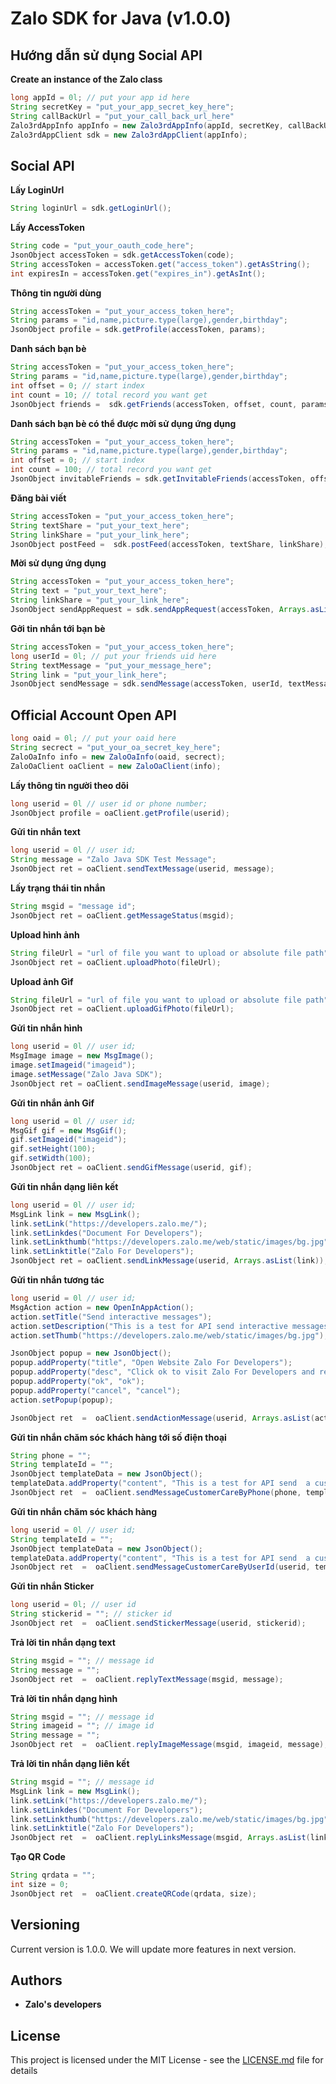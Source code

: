 # Zalo SDK for Java (v1.0.0)

## Hướng dẫn sử dụng Social API
**Create an instance of the Zalo class**
```java
long appId = 0l; // put your app id here
String secretKey = "put_your_app_secret_key_here";
String callBackUrl = "put_your_call_back_url_here"
Zalo3rdAppInfo appInfo = new Zalo3rdAppInfo(appId, secretKey, callBackUrl);
Zalo3rdAppClient sdk = new Zalo3rdAppClient(appInfo);
```

## Social API
**Lấy LoginUrl**
```java
String loginUrl = sdk.getLoginUrl();
```

**Lấy AccessToken**
```java
String code = "put_your_oauth_code_here";
JsonObject accessToken = sdk.getAccessToken(code);
String accessToken = accessToken.get("access_token").getAsString();
int expiresIn = accessToken.get("expires_in").getAsInt();
```

**Thông tin người dùng**
```java
String accessToken = "put_your_access_token_here";
String params = "id,name,picture.type(large),gender,birthday";
JsonObject profile = sdk.getProfile(accessToken, params);
```

**Danh sách bạn bè**
```java
String accessToken = "put_your_access_token_here";
String params = "id,name,picture.type(large),gender,birthday";
int offset = 0; // start index
int count = 10; // total record you want get
JsonObject friends =  sdk.getFriends(accessToken, offset, count, params);
```

**Danh sách bạn bè có thể được mời sử dụng ứng dụng**
```java
String accessToken = "put_your_access_token_here";
String params = "id,name,picture.type(large),gender,birthday";
int offset = 0; // start index
int count = 100; // total record you want get
JsonObject invitableFriends = sdk.getInvitableFriends(accessToken, offset, count, params);
```

**Đăng bài viết**
```java
String accessToken = "put_your_access_token_here";
String textShare = "put_your_text_here";
String linkShare = "put_your_link_here";
JsonObject postFeed =  sdk.postFeed(accessToken, textShare, linkShare);
```

**Mời sử dụng ứng dụng**
```java
String accessToken = "put_your_access_token_here";
String text = "put_your_text_here";
String linkShare = "put_your_link_here";
JsonObject sendAppRequest = sdk.sendAppRequest(accessToken, Arrays.asList(3241414134132l), text);
```

**Gởi tin nhắn tới bạn bè**
```java
String accessToken = "put_your_access_token_here";
long userId = 0l; // put your friends uid here
String textMessage = "put_your_message_here";
String link = "put_your_link_here";
JsonObject sendMessage = sdk.sendMessage(accessToken, userId, textMessage, link);
```

## Official Account Open API

```java
long oaid = 0l; // put your oaid here
String secrect = "put_your_oa_secret_key_here";
ZaloOaInfo info = new ZaloOaInfo(oaid, secrect);
ZaloOaClient oaClient = new ZaloOaClient(info);
```

**Lấy thông tin người theo dõi**
```java
long userid = 0l // user id or phone number;
JsonObject profile = oaClient.getProfile(userid);
```

**Gửi tin nhắn text**
```java
long userid = 0l // user id;
String message = "Zalo Java SDK Test Message";
JsonObject ret = oaClient.sendTextMessage(userid, message);
```

**Lấy trạng thái tin nhắn**
```java
String msgid = "message id";
JsonObject ret = oaClient.getMessageStatus(msgid);
```

**Upload hình ảnh**
```java
String fileUrl = "url of file you want to upload or absolute file path";
JsonObject ret = oaClient.uploadPhoto(fileUrl);
```

**Upload ảnh Gìf**
```java
String fileUrl = "url of file you want to upload or absolute file path";
JsonObject ret = oaClient.uploadGifPhoto(fileUrl);
```

**Gửi tin nhắn hình**
```java
long userid = 0l // user id;
MsgImage image = new MsgImage();
image.setImageid("imageid");
image.setMessage("Zalo Java SDK");
JsonObject ret = oaClient.sendImageMessage(userid, image);
```

**Gửi tin nhắn ảnh Gif**
```java
long userid = 0l // user id;
MsgGif gif = new MsgGif();
gif.setImageid("imageid");
gif.setHeight(100);
gif.setWidth(100);
JsonObject ret = oaClient.sendGifMessage(userid, gif);
```

**Gửi tin nhắn dạng liên kết**
```java
long userid = 0l // user id;
MsgLink link = new MsgLink();
link.setLink("https://developers.zalo.me/");
link.setLinkdes("Document For Developers");
link.setLinkthumb("https://developers.zalo.me/web/static/images/bg.jpg");
link.setLinktitle("Zalo For Developers");
JsonObject ret = oaClient.sendLinkMessage(userid, Arrays.asList(link));
```

**Gửi tin nhắn tương tác**
```java
long userid = 0l // user id;
MsgAction action = new OpenInAppAction();
action.setTitle("Send interactive messages");
action.setDescription("This is a test for API send interactive messages");
action.setThumb("https://developers.zalo.me/web/static/images/bg.jpg");

JsonObject popup = new JsonObject();
popup.addProperty("title", "Open Website Zalo For Developers");
popup.addProperty("desc", "Click ok to visit Zalo For Developers and read more Document");
popup.addProperty("ok", "ok");
popup.addProperty("cancel", "cancel");
action.setPopup(popup);

JsonObject ret  =  oaClient.sendActionMessage(userid, Arrays.asList(action));
```

**Gửi tin nhắn chăm sóc khách hàng tới số điện thoại**
```java
String phone = "";
String templateId = "";
JsonObject templateData = new JsonObject();
templateData.addProperty("content", "This is a test for API send  a customer support message to the phone number");
JsonObject ret  =  oaClient.sendMessageCustomerCareByPhone(phone, templateId, templateData);
```

**Gửi tin nhắn chăm sóc khách hàng**
```java
long userid = 0l // user id;
String templateId = "";
JsonObject templateData = new JsonObject();
templateData.addProperty("content", "This is a test for API send  a customer support message to user id");
JsonObject ret  =  oaClient.sendMessageCustomerCareByUserId(userid, templateId, templateData);
```

**Gửi tin nhắn Sticker**
```java
long userid = 0l; // user id
String stickerid = ""; // sticker id
JsonObject ret  =  oaClient.sendStickerMessage(userid, stickerid);
```

**Trả lời tin nhắn dạng text**
```java
String msgid = ""; // message id
String message = "";
JsonObject ret  =  oaClient.replyTextMessage(msgid, message);
```

**Trả lời tin nhắn dạng hình**
```java
String msgid = ""; // message id
String imageid = ""; // image id
String message = "";
JsonObject ret  =  oaClient.replyImageMessage(msgid, imageid, message);
```

**Trả lời tin nhắn dạng liên kết**
```java
String msgid = ""; // message id
MsgLink link = new MsgLink();
link.setLink("https://developers.zalo.me/");
link.setLinkdes("Document For Developers");
link.setLinkthumb("https://developers.zalo.me/web/static/images/bg.jpg");
link.setLinktitle("Zalo For Developers");
JsonObject ret  =  oaClient.replyLinksMessage(msgid, Arrays.asList(link));
```

**Tạo QR Code**
```java
String qrdata = "";
int size = 0;
JsonObject ret  =  oaClient.createQRCode(qrdata, size);
```

## Versioning

Current version is 1.0.0. We will update more features in next version.

## Authors

* **Zalo's developers** 

## License

This project is licensed under the MIT License - see the [LICENSE.md](LICENSE.md) file for details

